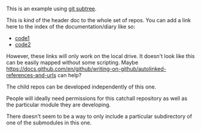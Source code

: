 
This is an example using [git subtree](https://www.atlassian.com/git/tutorials/git-subtree).

This is kind of the header doc to the whole set of repos. You can add a link
here to the index of the documentation/diary like so:

* [code1](code1/README.md)
* [code2](code2/README.md)

However, these links will only work on the local drive. It doesn't look like
this can be easily mapped without some scripting. Maybe
https://docs.github.com/en/github/writing-on-github/autolinked-references-and-urls
can help?

The child repos can be developed independently of this one. 

People will ideally need permissions for this catchall repository as well as
the particular module they are developing.

There doesn't seem to be a way to only include a particular subdirectory
of one of the submodules in this one.

